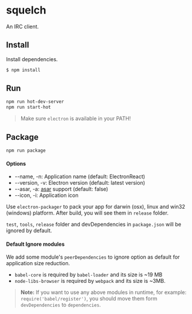 squelch
=======

An IRC client.

## Install

Install dependencies.

```bash
$ npm install
```

## Run

```bash
npm run hot-dev-server
npm run start-hot
```

> Make sure `electron` is available in your PATH!

## Package

```
npm run package
```

#### Options

- --name, -n: Application name (default: ElectronReact)
- --version, -v: Electron version (default: latest version)
- --asar, -a: [asar](https://github.com/atom/asar) support (default: false)
- --icon, -i: Application icon

Use `electron-packager` to pack your app for darwin (osx), linux and win32 (windows) platform. After build, you will see them in `release` folder.

`test`, `tools`, `release` folder and devDependencies in `package.json` will be ignored by default.

#### Default Ignore modules

We add some module's `peerDependencies` to ignore option as default for application size reduction.

- `babel-core` is required by `babel-loader` and its size is ~19 MB
- `node-libs-browser` is required by `webpack` and its size is ~3MB.

> **Note:** If you want to use any above modules in runtime, for example: `require('babel/register')`, you should move them form `devDependencies` to `dependencies`.
